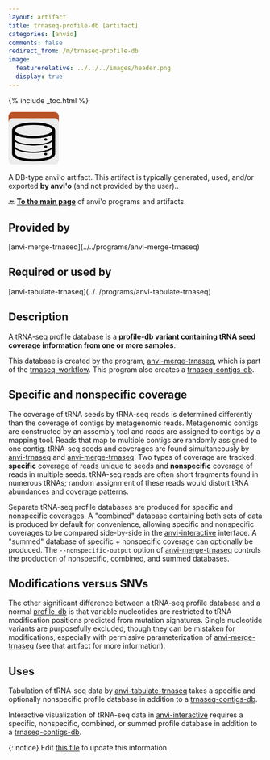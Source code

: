 ```yaml
---
layout: artifact
title: trnaseq-profile-db [artifact]
categories: [anvio]
comments: false
redirect_from: /m/trnaseq-profile-db
image:
  featurerelative: ../../../images/header.png
  display: true
---
```



{% include _toc.html %}


<img src="../../images/icons/DB.png" alt="DB" style="width:100px; border:none" />

A DB-type anvi'o artifact. This artifact is typically generated, used, and/or exported **by anvi'o** (and not provided by the user)..

🔙 **[To the main page](../../)** of anvi'o programs and artifacts.

## Provided by


<p style="text-align: left" markdown="1"><span class="artifact-p">[anvi-merge-trnaseq](../../programs/anvi-merge-trnaseq)</span></p>


## Required or used by


<p style="text-align: left" markdown="1"><span class="artifact-r">[anvi-tabulate-trnaseq](../../programs/anvi-tabulate-trnaseq)</span></p>


## Description

A tRNA-seq profile database is a **<span class="artifact-n">[profile-db](/help/main/artifacts/profile-db)</span> variant containing tRNA seed coverage information from one or more samples**.

This database is created by the program, <span class="artifact-p">[anvi-merge-trnaseq](/help/main/programs/anvi-merge-trnaseq)</span>, which is part of the <span class="artifact-n">[trnaseq-workflow](/help/main/artifacts/trnaseq-workflow)</span>. This program also creates a <span class="artifact-n">[trnaseq-contigs-db](/help/main/artifacts/trnaseq-contigs-db)</span>.

## Specific and nonspecific coverage

The coverage of tRNA seeds by tRNA-seq reads is determined differently than the coverage of contigs by metagenomic reads. Metagenomic contigs are constructed by an assembly tool and reads are assigned to contigs by a mapping tool. Reads that map to multiple contigs are randomly assigned to one contig. tRNA-seq seeds and coverages are found simultaneously by <span class="artifact-p">[anvi-trnaseq](/help/main/programs/anvi-trnaseq)</span> and <span class="artifact-p">[anvi-merge-trnaseq](/help/main/programs/anvi-merge-trnaseq)</span>. Two types of coverage are tracked: **specific** coverage of reads unique to seeds and **nonspecific** coverage of reads in multiple seeds. tRNA-seq reads are often short fragments found in numerous tRNAs; random assignment of these reads would distort tRNA abundances and coverage patterns.

Separate tRNA-seq profile databases are produced for specific and nonspecific coverages. A "combined" database containing both sets of data is produced by default for convenience, allowing specific and nonspecific coverages to be compared side-by-side in the <span class="artifact-p">[anvi-interactive](/help/main/programs/anvi-interactive)</span> interface. A "summed" database of specific + nonspecific coverage can optionally be produced. The `--nonspecific-output` option of <span class="artifact-p">[anvi-merge-trnaseq](/help/main/programs/anvi-merge-trnaseq)</span> controls the production of nonspecific, combined, and summed databases.

## Modifications versus SNVs

The other significant difference between a tRNA-seq profile database and a normal <span class="artifact-n">[profile-db](/help/main/artifacts/profile-db)</span> is that variable nucleotides are restricted to tRNA modification positions predicted from mutation signatures. Single nucleotide variants are purposefully excluded, though they can be mistaken for modifications, especially with permissive parameterization of <span class="artifact-p">[anvi-merge-trnaseq](/help/main/programs/anvi-merge-trnaseq)</span> (see that artifact for more information).

## Uses

Tabulation of tRNA-seq data by <span class="artifact-p">[anvi-tabulate-trnaseq](/help/main/programs/anvi-tabulate-trnaseq)</span> takes a specific and optionally nonspecific profile database in addition to a <span class="artifact-n">[trnaseq-contigs-db](/help/main/artifacts/trnaseq-contigs-db)</span>.

Interactive visualization of tRNA-seq data in <span class="artifact-p">[anvi-interactive](/help/main/programs/anvi-interactive)</span> requires a specific, nonspecific, combined, or summed profile database in addition to a <span class="artifact-n">[trnaseq-contigs-db](/help/main/artifacts/trnaseq-contigs-db)</span>.


{:.notice}
Edit [this file](https://github.com/merenlab/anvio/tree/master/anvio/docs/artifacts/trnaseq-profile-db.md) to update this information.

